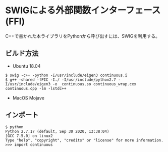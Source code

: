 SWIGによる外部関数インターフェース(FFI)
=================

C++で書かれた本ライブラリをPythonから呼び出すには、SWIGを利用する。

ビルド方法
-----
- Ubuntu 18.04
```
$ swig -c++ -python -I/usr/include/eigen3 continuous.i 
$ g++ -shared -fPIC -I./ -I/usr/include/python2.7 -I/usr/include/eigen3 -o _continuous.so continuous_wrap.cxx continuous.cpp -lm -lstdc++
```
- MacOS Mojave


インポート
---
```
$ python
Python 2.7.17 (default, Sep 30 2020, 13:38:04) 
[GCC 7.5.0] on linux2
Type "help", "copyright", "credits" or "license" for more information.
>>> import continuous
```
